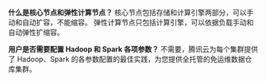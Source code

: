 **什么是核心节点和弹性计算节点？**
核心节点包括存储和计算引擎两部分，可以手动和自动扩容，不能缩容。
弹性计算节点只包括计算引擎，可以依据负载手动和自动弹性扩缩容。


**用户是否需要配置 Hadoop 和 Spark 各项参数？**
不需要，腾讯云为每个集群提供了 Hadoop、Spark 的各参数配置的最佳实践，为您提供全托管的免运维数据仓库集群。
